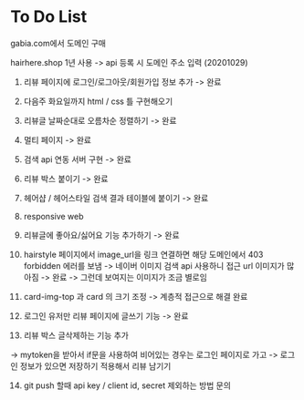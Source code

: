 # To Do List 

gabia.com에서 도메인 구매 

hairhere.shop 1년 사용 -> api 등록 시 도메인 주소 입력 (20201029)


1. 리뷰 페이지에 로그인/로그아웃/회원가입 정보 추가  -> 완료   

2. 다음주 화요일까지 html / css 틀 구현해오기 

3. 리뷰글 날짜순대로 오름차순 정렬하기    -> 완료 

4. 멀티 페이지 -> 완료  

5. 검색 api 연동 서버 구현 -> 완료  

6. 리뷰 박스 붙이기  -> 완료  

7. 헤어샵 / 헤어스타일 검색 결과 테이블에 붙이기   -> 완료 

9. responsive web 

10. 리뷰글에 좋아요/싫어요 기능 추가하기  -> 완료 

11. hairstyle 페이지에서 image_url을 링크 연결하면 해당 도메인에서 403 forbidden 에러를 보냄 -> 네이버 이미지 검색 api 사용하니 접근 url 이미지가 많아짐 -> 완료 -> 그런데 보여지는 이미지가 조금 별로임   

12. card-img-top 과 card 의 크기 조정 -> 계층적 접근으로 해결 완료 

13. 로그인 유저만 리뷰 페이지에 글쓰기 기능 -> 완료 

14. 리뷰 박스 글삭제하는 기능 추가 

-> mytoken을 받아서 if문을 사용하여 비어있는 경우는 로그인 페이지로 가고 
-> 로그인 정보가 있으면 저장하기 적용해서 리뷰 남기기 

14. git push 할때 api key / client id, secret 제외하는 방법 문의 










